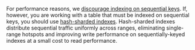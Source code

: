For performance reasons, we [discourage indexing on sequential keys](indexes.html). If, however, you are working with a table that must be indexed on sequential keys, you should use [hash-sharded indexes](hash-sharded-indexes.html). Hash-sharded indexes distribute sequential traffic uniformly across ranges, eliminating single-range hotspots and improving write performance on sequentially-keyed indexes at a small cost to read performance.
